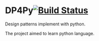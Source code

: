 DP4Py[![Build Status](https://travis-ci.org/z2care/DP4Py.svg?branch=master)](https://travis-ci.org/z2care/DP4Py)
=====

Design patterns implement with python.

The project aimed to learn python language.
